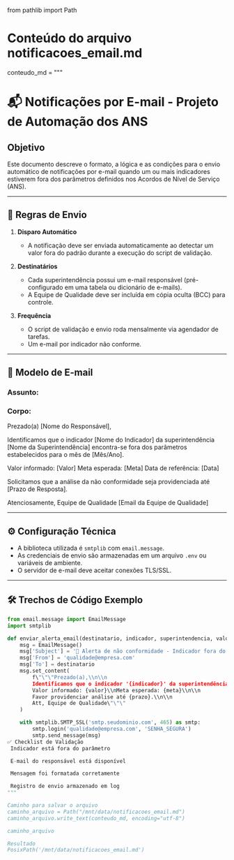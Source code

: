 from pathlib import Path

# Conteúdo do arquivo notificacoes_email.md
conteudo_md = """
# 📬 Notificações por E-mail - Projeto de Automação dos ANS

## Objetivo

Este documento descreve o formato, a lógica e as condições para o envio automático de notificações por e-mail quando um ou mais indicadores estiverem fora dos parâmetros definidos nos Acordos de Nível de Serviço (ANS).

---

## 📌 Regras de Envio

1. **Disparo Automático**
   - A notificação deve ser enviada automaticamente ao detectar um valor fora do padrão durante a execução do script de validação.

2. **Destinatários**
   - Cada superintendência possui um e-mail responsável (pré-configurado em uma tabela ou dicionário de e-mails).
   - A Equipe de Qualidade deve ser incluída em cópia oculta (BCC) para controle.

3. **Frequência**
   - O script de validação e envio roda mensalmente via agendador de tarefas.
   - Um e-mail por indicador não conforme.

---

## 📧 Modelo de E-mail

### Assunto:

### Corpo:
Prezado(a) [Nome do Responsável],

Identificamos que o indicador [Nome do Indicador] da superintendência [Nome da Superintendência] encontra-se fora dos parâmetros estabelecidos para o mês de [Mês/Ano].

Valor informado: [Valor]
Meta esperada: [Meta]
Data de referência: [Data]

Solicitamos que a análise da não conformidade seja providenciada até [Prazo de Resposta].

Atenciosamente,
Equipe de Qualidade
[Email da Equipe de Qualidade]


---

## ⚙️ Configuração Técnica

- A biblioteca utilizada é `smtplib` com `email.message`.
- As credenciais de envio são armazenadas em um arquivo `.env` ou variáveis de ambiente.
- O servidor de e-mail deve aceitar conexões TLS/SSL.

---

## 🛠️ Trechos de Código Exemplo

```python
from email.message import EmailMessage
import smtplib

def enviar_alerta_email(destinatario, indicador, superintendencia, valor, meta, prazo):
    msg = EmailMessage()
    msg['Subject'] = '🔔 Alerta de não conformidade - Indicador fora do ANS'
    msg['From'] = 'qualidade@empresa.com'
    msg['To'] = destinatario
    msg.set_content(
        f\"\"\"Prezado(a),\\n\\n
        Identificamos que o indicador '{indicador}' da superintendência '{superintendencia}' está fora dos parâmetros.\\n
        Valor informado: {valor}\\nMeta esperada: {meta}\\n\\n
        Favor providenciar análise até {prazo}.\\n\\n
        Att, Equipe de Qualidade\"\"\"
    )

    with smtplib.SMTP_SSL('smtp.seudominio.com', 465) as smtp:
        smtp.login('qualidade@empresa.com', 'SENHA_SEGURA')
        smtp.send_message(msg)
✅ Checklist de Validação
 Indicador está fora do parâmetro

 E-mail do responsável está disponível

 Mensagem foi formatada corretamente

 Registro de envio armazenado em log
"""

Caminho para salvar o arquivo
caminho_arquivo = Path("/mnt/data/notificacoes_email.md")
caminho_arquivo.write_text(conteudo_md, encoding="utf-8")

caminho_arquivo

Resultado
PosixPath('/mnt/data/notificacoes_email.md')
